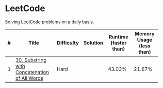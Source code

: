 # LeetCode

Solving LeetCode problems on a daily basis.

| \# | **Title**                                                                                                                 | **Difficulty** | **Solution** | **Runtime** (faster than) | **Memory** Usage (less than) |
| -- | ------------------------------------------------------------------------------------------------------------------------- | -------------- | ------------ | ------------------------- | ---------------------------- |
| 1  | [30. Substring with Concatenation of All Words](https://leetcode.com/problems/substring-with-concatenation-of-all-words/) | Hard           |              | 43.03%                    | 21.67%                       |
